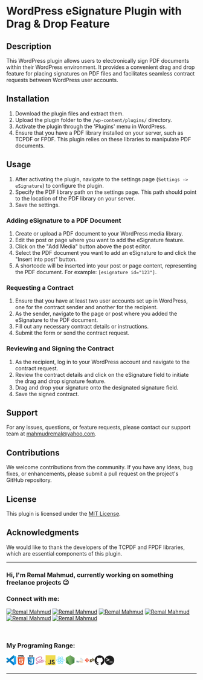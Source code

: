 # WordPress eSignature Plugin with Drag & Drop Feature

## Description
This WordPress plugin allows users to electronically sign PDF documents within their WordPress environment. It provides a convenient drag and drop feature for placing signatures on PDF files and facilitates seamless contract requests between WordPress user accounts.

## Installation

1. Download the plugin files and extract them.
2. Upload the plugin folder to the `/wp-content/plugins/` directory.
3. Activate the plugin through the 'Plugins' menu in WordPress.
4. Ensure that you have a PDF library installed on your server, such as TCPDF or FPDF. This plugin relies on these libraries to manipulate PDF documents.

## Usage

1. After activating the plugin, navigate to the settings page (`Settings -> eSignature`) to configure the plugin.
2. Specify the PDF library path on the settings page. This path should point to the location of the PDF library on your server.
3. Save the settings.

### Adding eSignature to a PDF Document

1. Create or upload a PDF document to your WordPress media library.
2. Edit the post or page where you want to add the eSignature feature.
3. Click on the "Add Media" button above the post editor.
4. Select the PDF document you want to add an eSignature to and click the "Insert into post" button.
5. A shortcode will be inserted into your post or page content, representing the PDF document. For example: `[esignature id="123"]`.

### Requesting a Contract

1. Ensure that you have at least two user accounts set up in WordPress, one for the contract sender and another for the recipient.
2. As the sender, navigate to the page or post where you added the eSignature to the PDF document.
3. Fill out any necessary contract details or instructions.
4. Submit the form or send the contract request.

### Reviewing and Signing the Contract

1. As the recipient, log in to your WordPress account and navigate to the contract request.
2. Review the contract details and click on the eSignature field to initiate the drag and drop signature feature.
3. Drag and drop your signature onto the designated signature field.
4. Save the signed contract.

## Support

For any issues, questions, or feature requests, please contact our support team at [mahmudremal@yahoo.com](mailto:mahmudremal@yahoo.com).

## Contributions

We welcome contributions from the community. If you have any ideas, bug fixes, or enhancements, please submit a pull request on the project's GitHub repository.

## License

This plugin is licensed under the [MIT License](https://opensource.org/licenses/MIT).

## Acknowledgments

We would like to thank the developers of the TCPDF and FPDF libraries, which are essential components of this plugin.

---

<!-- <img src="!/assets/img/popup" alt="YouTube"> -->
### Hi, I'm Remal Mahmud, currently working on something freelance projects 😉
### Connect with me:

[<img src="https://img.shields.io/badge/Upwork-14a800?&style=for-the-badge&logo=upwork&logoColor=white" height="25" alt="Remal Mahmud">](https://www.upwork.com/freelancers/~01446594f65128aede?s=general)
[<img src="https://img.shields.io/badge/Fiverr-1dbf73?&style=for-the-badge&logo=fiverr&logoColor=white" height="25" alt="Remal Mahmud">](https://www.fiverr.com/mahmud_remal)
[<img src="https://img.shields.io/badge/Whatsapp-14a800?&style=for-the-badge&logo=whatsapp&logoColor=white" height="25" alt="Remal Mahmud">](https://api.whatsapp.com/send/?phone=+8801814118328&text=hi)
[<img src="https://img.shields.io/badge/Twitter-1d9bf0?&style=for-the-badge&logo=twitter&logoColor=white" height="25" alt="Remal Mahmud">](https://twitter.com/mahmud_remal/)
[<img src="https://img.shields.io/badge/Linkedin-0b66c3?&style=for-the-badge&logo=linkedin&logoColor=white" height="25" alt="Remal Mahmud">](https://www.linkedin.com/in/mahmudremal/)
[<img src="https://img.shields.io/badge/Facebook-3b5999?&style=for-the-badge&logo=facebook&logoColor=white" height="25" alt="Remal Mahmud">](https://www.facebook.com/mahmudremal/)

<br />

### My Programing Range:

<img align="left" alt="Visual Studio Code" width="26px" src="https://raw.githubusercontent.com/github/explore/80688e429a7d4ef2fca1e82350fe8e3517d3494d/topics/visual-studio-code/visual-studio-code.png" />
<img align="left" alt="HTML5" width="26px" src="https://raw.githubusercontent.com/github/explore/80688e429a7d4ef2fca1e82350fe8e3517d3494d/topics/html/html.png" />
<img align="left" alt="CSS3" width="26px" src="https://raw.githubusercontent.com/github/explore/80688e429a7d4ef2fca1e82350fe8e3517d3494d/topics/css/css.png" />
<img align="left" alt="Sass" width="26px" src="https://raw.githubusercontent.com/github/explore/80688e429a7d4ef2fca1e82350fe8e3517d3494d/topics/sass/sass.png" />
<img align="left" alt="JavaScript" width="26px" src="https://raw.githubusercontent.com/github/explore/80688e429a7d4ef2fca1e82350fe8e3517d3494d/topics/javascript/javascript.png" />
<img align="left" alt="React" width="26px" src="https://raw.githubusercontent.com/github/explore/80688e429a7d4ef2fca1e82350fe8e3517d3494d/topics/react/react.png" />
<img align="left" alt="Node.js" width="26px" src="https://raw.githubusercontent.com/github/explore/80688e429a7d4ef2fca1e82350fe8e3517d3494d/topics/nodejs/nodejs.png" />
<img align="left" alt="MySQL" width="26px" src="https://raw.githubusercontent.com/github/explore/80688e429a7d4ef2fca1e82350fe8e3517d3494d/topics/mysql/mysql.png" />
<img align="left" alt="Git" width="26px" src="https://raw.githubusercontent.com/github/explore/80688e429a7d4ef2fca1e82350fe8e3517d3494d/topics/git/git.png" />
<img align="left" alt="GitHub" width="26px" src="https://raw.githubusercontent.com/github/explore/78df643247d429f6cc873026c0622819ad797942/topics/github/github.png" />
<img align="left" alt="HTML5" width="26px" src="https://raw.githubusercontent.com/github/explore/80688e429a7d4ef2fca1e82350fe8e3517d3494d/topics/terminal/terminal.png" />
<br />
<br />

---